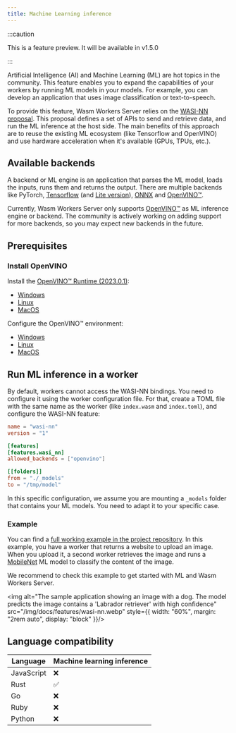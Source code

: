 ```yaml
---
title: Machine Learning inference
---
```


:::caution

This is a feature preview. It will be available in v1.5.0

:::

Artificial Intelligence (AI) and Machine Learning (ML) are hot topics in the community. This feature enables you to expand the capabilities of your workers by running ML models in your models. For example, you can develop an application that uses image classification or text-to-speech.

To provide this feature, Wasm Workers Server relies on the [WASI-NN proposal](https://github.com/WebAssembly/wasi-nn). This proposal defines a set of APIs to send and retrieve data, and run the ML inference at the host side. The main benefits of this approach are to reuse the existing ML ecosystem (like Tensorflow and OpenVINO) and use hardware acceleration when it's available (GPUs, TPUs, etc.).

## Available backends

A backend or ML engine is an application that parses the ML model, loads the inputs, runs them and returns the output. There are multiple backends like PyTorch, [Tensorflow](https://www.tensorflow.org/) (and [Lite version](https://www.tensorflow.org/lite)), [ONNX](https://onnxruntime.ai/) and [OpenVINO™](https://docs.openvino.ai/).

Currently, Wasm Workers Server only supports [OpenVINO™](https://docs.openvino.ai/) as ML inference engine or backend. The community is actively working on adding support for more backends, so you may expect new backends in the future.

## Prerequisites

### Install OpenVINO

Install the [OpenVINO™ Runtime (2023.0.1)](https://docs.openvino.ai/2023.0):

  * [Windows](https://docs.openvino.ai/2023.0/openvino_docs_install_guides_installing_openvino_from_archive_windows.html)
  * [Linux](https://docs.openvino.ai/2023.0/openvino_docs_install_guides_installing_openvino_from_archive_linux.html)
  * [MacOS](https://docs.openvino.ai/2023.0/openvino_docs_install_guides_installing_openvino_from_archive_macos.html)

Configure the OpenVINO™ environment:

  * [Windows](https://docs.openvino.ai/2023.0/openvino_docs_install_guides_installing_openvino_from_archive_windows.html#step-2-configure-the-environment)
  * [Linux](https://docs.openvino.ai/2023.0/openvino_docs_install_guides_installing_openvino_from_archive_linux.html#step-2-configure-the-environment)
  * [MacOS](https://docs.openvino.ai/2023.0/openvino_docs_install_guides_installing_openvino_from_archive_macos.html#step-2-configure-the-environment)

## Run ML inference in a worker

By default, workers cannot access the WASI-NN bindings. You need to configure it using the worker configuration file. For that, create a TOML file with the same name as the worker (like `index.wasm` and `index.toml`), and configure the WASI-NN feature:

```toml
name = "wasi-nn"
version = "1"

[features]
[features.wasi_nn]
allowed_backends = ["openvino"]

[[folders]]
from = "./_models"
to = "/tmp/model"
```

In this specific configuration, we assume you are mounting a `_models` folder that contains your ML models. You need to adapt it to your specific case.

### Example

You can find a [full working example in the project repository](https://github.com/vmware-labs/wasm-workers-server/tree/main/examples/rust-wasi-nn). In this example, you have a worker that returns a website to upload an image. When you upload it, a second worker retrieves the image and runs a [MobileNet](https://arxiv.org/abs/1704.04861) ML model to classify the content of the image.

We recommend to check this example to get started with ML and Wasm Workers Server.

<img alt="The sample application showing an image with a dog. The model predicts the image contains a 'Labrador retriever' with high confidence" src="/img/docs/features/wasi-nn.webp" style={{ width: "60%", margin: "2rem auto", display: "block" }}/>

## Language compatibility

| Language   | Machine learning inference |
|------------|----------------------------|
| JavaScript | ❌                         |
| Rust       | ✅                         |
| Go         | ❌                         |
| Ruby       | ❌                         |
| Python     | ❌                         |
